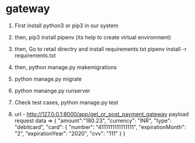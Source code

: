 # gateway

1. First install python3 or pip3 in our system

2. then, pip3 install pipenv (its help to create virtual environment)

3. then, Go to retail directry and install requirements.txt
    pipenv install -r requirements.txt

4. then, python manage.py makemigrations

5. python manage.py migrate

6. python manange.py runserver

7. Check test cases,
   python manage.py test

8. url - http://127.0.0.1:8000/app/get_or_post_payment_gateway
   payload request data =>
   {
    "amount":"180.23",
    "currency": "INR",
    "type": "debitcard",
	  "card": {
		"number": "4111111111111111",
		"expirationMonth": "2",
		"expirationYear": "2020",
		"cvv": "111"
  	}
  } 
